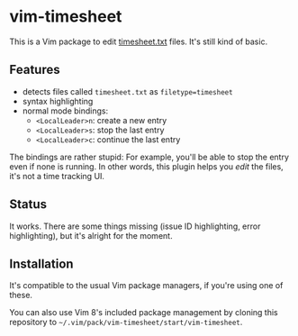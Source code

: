 # vim-timesheet

This is a Vim package to edit [timesheet.txt](https://github.com/scy/timesheet.txt) files.
It's still kind of basic.

## Features

* detects files called `timesheet.txt` as `filetype=timesheet`
* syntax highlighting
* normal mode bindings:
  * `<LocalLeader>n`: create a new entry
  * `<LocalLeader>s`: stop the last entry
  * `<LocalLeader>c`: continue the last entry

The bindings are rather stupid:
For example, you'll be able to stop the entry even if none is running.
In other words, this plugin helps you _edit_ the files, it's not a time tracking UI.

## Status

It works.
There are some things missing (issue ID highlighting, error highlighting), but it's alright for the moment.

## Installation

It's compatible to the usual Vim package managers, if you're using one of these.

You can also use Vim 8's included package management by cloning this repository to `~/.vim/pack/vim-timesheet/start/vim-timesheet`.

